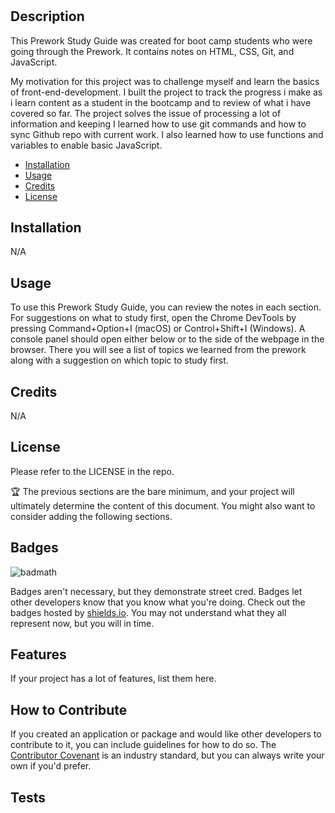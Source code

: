 # <Your-Project-Title>

## Description

This Prework Study Guide was created for boot camp students who were going through the Prework. It contains notes on HTML, CSS, Git, and JavaScript.

My motivation for this project was to challenge myself and learn the basics of front-end-development.
I built the project to track the progress i make as i learn content as a student in the bootcamp and to review of what i have covered so far.
The project solves the issue of processing a lot of information and keeping
I learned how to use git commands and how to sync Github repo with current work. 
I also learned how to use functions and variables to enable basic JavaScript.



- [Installation](#installation)
- [Usage](#usage)
- [Credits](#credits)
- [License](#license)

## Installation

N/A

## Usage

To use this Prework Study Guide, you can review the notes in each section. For suggestions on what to study first, open the Chrome DevTools by pressing Command+Option+I (macOS) or Control+Shift+I (Windows). A console panel should open either below or to the side of the webpage in the browser. There you will see a list of topics we learned from the prework along with a suggestion on which topic to study first.


## Credits

N/A

## License
Please refer to the LICENSE in the repo.


🏆 The previous sections are the bare minimum, and your project will ultimately determine the content of this document. You might also want to consider adding the following sections.

## Badges

![badmath](https://img.shields.io/github/languages/top/nielsenjared/badmath)

Badges aren't necessary, but they demonstrate street cred. Badges let other developers know that you know what you're doing. Check out the badges hosted by [shields.io](https://shields.io/). You may not understand what they all represent now, but you will in time.

## Features

If your project has a lot of features, list them here.

## How to Contribute

If you created an application or package and would like other developers to contribute to it, you can include guidelines for how to do so. The [Contributor Covenant](https://www.contributor-covenant.org/) is an industry standard, but you can always write your own if you'd prefer.

## Tests